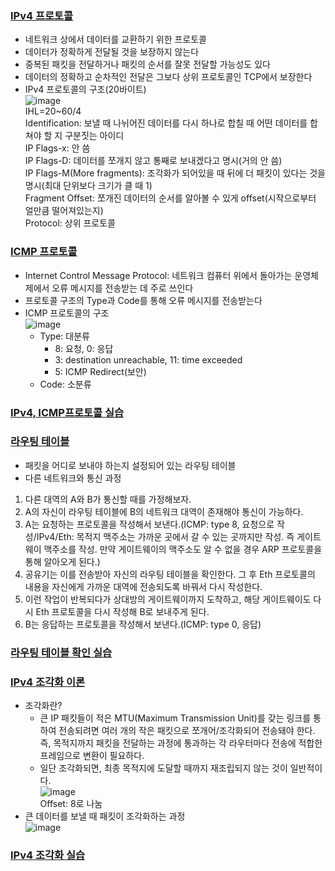 ### [IPv4 프로토콜](https://youtu.be/_i8O_o2ozlE?list=PL0d8NnikouEWcF1jJueLdjRIC4HsUlULi)
- 네트워크 상에서 데이터를 교환하기 위한 프로토콜
- 데이터가 정확하게 전달될 것을 보장하지 않는다
- 중복된 패킷을 전달하거나 패킷의 순서를 잘못 전달할 가능성도 있다
- 데이터의 정확하고 순차적인 전달은 그보다 상위 프로토콜인 TCP에서 보장한다
- IPv4 프로토콜의 구조(20바이트)   
![image](https://user-images.githubusercontent.com/28378553/125110289-59195400-e11f-11eb-88ab-887a4b1c61d8.png)    
IHL=20~60/4   
Identification: 보낼 때 나뉘어진 데이터를 다시 하나로 합칠 때 어떤 데이터를 합쳐야 할 지 구분짓는 아이디     
IP Flags-x: 안 씀   
IP Flags-D: 데이터를 쪼개지 않고 통째로 보내겠다고 명시(거의 안 씀)   
IP Flags-M(More fragments): 조각화가 되어있을 때 뒤에 더 패킷이 있다는 것을 명시(최대 단위보다 크기가 클 때 1)   
Fragment Offset: 쪼개진 데이터의 순서를 알아볼 수 있게 offset(시작으로부터 얼만큼 떨어져있는지)    
Protocol: 상위 프로토콜

### [ICMP 프로토콜](https://youtu.be/JaBCIUsFE74?list=PL0d8NnikouEWcF1jJueLdjRIC4HsUlULi)
- Internet Control Message Protocol: 네트워크 컴퓨터 위에서 돌아가는 운영체제에서 오류 메시지를 전송받는 데 주로 쓰인다
- 프로토콜 구조의 Type과 Code를 통해 오류 메시지를 전송받는다
- ICMP 프로토콜의 구조   
![image](https://user-images.githubusercontent.com/28378553/125112544-47857b80-e122-11eb-84a3-56fdd08a39b2.png)
  + Type: 대분류
    + 8: 요청, 0: 응답
    + 3: destination unreachable, 11: time exceeded
    + 5: ICMP Redirect(보안)
  + Code: 소분류

### [IPv4, ICMP프로토콜 실습](https://youtu.be/8ZwTvTuZlVw?list=PL0d8NnikouEWcF1jJueLdjRIC4HsUlULi)

### [라우팅 테이블](https://youtu.be/CjnKNIyREHA?list=PL0d8NnikouEWcF1jJueLdjRIC4HsUlULi)
- 패킷을 어디로 보내야 하는지 설정되어 있는 라우팅 테이블
- 다른 네트워크와 통신 과정
1. 다른 대역의 A와 B가 통신할 때를 가정해보자.
2. A의 자신이 라우팅 테이블에 B의 네트워크 대역이 존재해야 통신이 가능하다.
3. A는 요청하는 프로토콜을 작성해서 보낸다.(ICMP: type 8, 요청으로 작성/IPv4/Eth: 목적지 맥주소는 가까운 곳에서 갈 수 있는 곳까지만 작성. 즉 게이트웨이 맥주소를 작성. 만약 게이트웨이의 맥주소도 알 수 없을 경우 ARP 프로토콜을 통해 알아오게 된다.)
4. 공유기는 이를 전송받아 자신의 라우팅 테이블을 확인한다. 그 후 Eth 프로토콜의 내용을 자신에게 가까운 대역에 전송되도록 바꿔서 다시 작성한다.
5. 이런 작업이 반복되다가 상대방의 게이트웨이까지 도착하고, 해당 게이트웨이도 다시 Eth 프로토콜을 다시 작성해 B로 보내주게 된다.
6. B는 응답하는 프로토콜을 작성해서 보낸다.(ICMP: type 0, 응답)

### [라우팅 테이블 확인 실습](https://youtu.be/tVntagSJctc?list=PL0d8NnikouEWcF1jJueLdjRIC4HsUlULi)

### [IPv4 조각화 이론](https://youtu.be/_AONcID7Sc8?list=PL0d8NnikouEWcF1jJueLdjRIC4HsUlULi)
- 조각화란?
  + 큰 IP 패킷들이 적은 MTU(Maximum Transmission Unit)를 갖는 링크를 통하여 전송되려면 여러 개의 작은 패킷으로 쪼개어/조각화되어 전송돼야 한다. 즉, 목적지까지 패킷을 전달하는 과정에 통과하는 각 라우터마다 전송에 적합한 프레임으로 변환이 필요하다.
  + 일단 조각화되면, 최종 목적지에 도달할 때까지 재조립되지 않는 것이 일반적이다.   
  ![image](https://user-images.githubusercontent.com/28378553/125116111-2ecb9480-e127-11eb-8d2e-1939dd081047.png)   
  Offset: 8로 나눔
- 큰 데이터를 보낼 때 패킷이 조각화하는 과정   
![image](https://user-images.githubusercontent.com/28378553/125116418-a7caec00-e127-11eb-89da-12eb7586e8ac.png)

### [IPv4 조각화 실습](https://youtu.be/QKEL9aBgHtg?list=PL0d8NnikouEWcF1jJueLdjRIC4HsUlULi)
